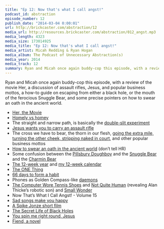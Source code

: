 ```yaml
---
title: "Ep 12: Now that's what I call angst!"
podcast_id: abstraction
episode_number: 12
publish_date: "2014-03-04 0:00:01"
url: http://brickcaster.com/abstraction/12
media_url: http://resources.brickcaster.com/abstraction/012_angst.mp3
media_length: 4323
media_size: 173014925
media_title: "Ep 12: Now that's what I call angst!"
media_artist: Micah Redding & Ryan Hogan
media_album: The Podcast of Unnecessary Abstraction(s)
media_year: 2014
media_track: 12
summary: Ryan and Micah once again buddy-cop this episode, with a review of the movie Her, a discussion of assault rifles, Jesus, and popular business mottos, a how-to guide on escaping from either a black hole, or the mouth of the ferocious Snuggle Bear, and some precise pointers on how to swear an oath in the ancient world.
---
```


Ryan and Micah once again buddy-cop this episode, with a review of the movie Her, a discussion of assault rifles, Jesus, and popular business mottos, a how-to guide on escaping from either a black hole, or the mouth of the ferocious Snuggle Bear, and some precise pointers on how to swear an oath in the ancient world.

- [Her, the Movie](http://www.herthemovie.com/)
- [Homely vs homey](http://grammarist.com/usage/homely-homey/)
- The straight and narrow path, is basically the [double-slit experiment](http://en.wikipedia.org/wiki/Double-slit_experiment)
- [Jesus wants you to carry an assault rifle](http://politicalblindspot.com/u-s-general-says-jesus-is-coming-back-with-an-ar-15-assault-rifle/)
- The cross we have to bear, the thorn in our flesh, [going the extra mile, turning the other cheek, stripping naked in court](http://www.cpt.org/files/BN%20-%20Jesus'%20Third%20Way.pdf), and other popular business mottos
- [How to swear an oath in the ancient world](http://www.gotquestions.org/hand-under-thigh.html) (don’t tell HR)
- Some confusion between the [Pillsbury Doughboy](http://www.youtube.com/watch?v=ynrsuuDZcCg) and the [Snuggle Bear](https://www.facebook.com/pages/The-snuggle-bear-from-the-laundry-detergent-is-so-cute-/337904030317) and the [Charmin Bear](http://www.charmin.com/meet-the-bears.aspx)
- [The 12-week year](http://12weekyear.com/) and [my 12-week calendar](http://micahredding.com/12weekyear/)
- [The ONE Thing](http://www.amazon.com/One-Thing-surprisingly-extraordinary-results-ebook/dp/B00C1BHQXK)
- [66 days to form a habit](http://newleafandcompany.com/how-long-does-it-take-to-form-a-new-habit/)
- Phones as Golden Compass-like [daemons](http://www.ign.com/articles/2007/11/14/the-golden-compass-what-are-daemons)
- [The Computer Wore Tennis Shoes](http://video.disney.com/watch/the-computer-wore-tennis-shoes-trailer-4be10fe54fc6742f7f3ce022) and [Not Quite Human](http://www.imdb.com/title/tt0093649/) (revealing Alan Thicke’s robotic son) and [Small Wonder](http://www.youtube.com/watch?v=go2mq3gs_3Y)
- Now That’s What I Call Angst! - Volume 15
- [Sad songs make you happy](http://www.popsci.com/science/article/2013-07/why-we-cant-help-love-sad-songs)
- [A Spike Jonze short film](http://www.youtube.com/watch?v=6OY1EXZt4ok)
- [The Secret Life of Black Holes](http://www.astro.cornell.edu/academics/courses/astro201/bh_structure.htm)
- [You spin me right round, Jesus](http://www.youtube.com/watch?v=aNvRo8gFx7A)
- [Fiend, a novel](http://www.amazon.com/Fiend-A-Novel-Peter-Stenson/dp/0770436315)
